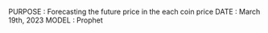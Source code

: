 PURPOSE : Forecasting the future price in the each coin price
DATE : March 19th, 2023
MODEL : Prophet
